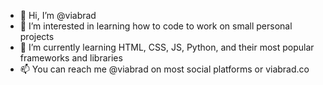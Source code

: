 - 👋 Hi, I’m @viabrad
- 👀 I’m interested in learning how to code to work on small personal projects
- 🌱 I’m currently learning HTML, CSS, JS, Python, and their most popular frameworks and libraries
- 📫 You can reach me @viabrad on most social platforms or viabrad.co

